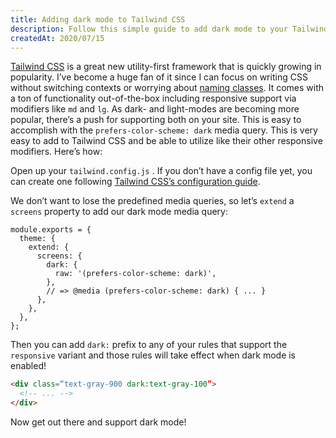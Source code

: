 ```yaml
---
title: Adding dark mode to Tailwind CSS
description: Follow this simple guide to add dark mode to your Tailwind CSS configuration.
createdAt: 2020/07/15
---
```

[Tailwind CSS](https://tailwindcss.com) is a great new utility-first framework that is quickly growing in popularity. I’ve become a huge fan of it since I can focus on writing CSS without switching contexts or worrying about [naming classes](https://www.martinfowler.com/bliki/TwoHardThings.html). It comes with a ton of functionality out-of-the-box including responsive  support via modifiers like `md` and `lg`. As dark- and light-modes are becoming more popular, there’s a push for supporting both on your site. This is easy to accomplish with the `prefers-color-scheme: dark` media query. This is very easy to add to Tailwind CSS and be able to utilize like their other responsive modifiers. Here’s how:

Open up your `tailwind.config.js` . If you don’t have a config file yet, you can create one following [Tailwind CSS’s configuration guide](https://tailwindcss.com/docs/configuration/).

We don’t want to lose the predefined media queries, so let’s `extend` a `screens` property to add our dark mode media query:

```js[tailwind.config.js]
module.exports = {
  theme: {
    extend: {
      screens: {
        dark: {
          raw: '(prefers-color-scheme: dark)',
        },
        // => @media (prefers-color-scheme: dark) { ... }
      },
    },
  },
};
```

Then you can add `dark:` prefix to any of your rules that support the `responsive` variant and those rules will take effect when dark mode is enabled!

```html
<div class=“text-gray-900 dark:text-gray-100”>
  <!-- ... -->
</div>
```

Now get out there and support dark mode!

